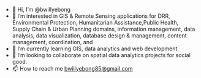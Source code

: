 - 👋 Hi, I’m @bwillyebong
- 👀 I’m interested in GIS & Remote Sensing applications for DRR, Environmental Protection, Humanitarian Assistance,Public Health, Supply Chain & Urban Planning domains, information management, data analysis, data visualization, database design & management, content management, coordination, and 
- 🌱 I’m currently learning GIS, data analytics and web development.
- 💞️ I’m looking to collaborate on spatial data analytics projects for social good.
- 📫 How to reach me bwillyebong85@gmail.com

<!---
bwillyebong/bwillyebong is a ✨ special ✨ repository because its `README.md` (this file) appears on your GitHub profile.
You can click the Preview link to take a look at your changes.
--->
